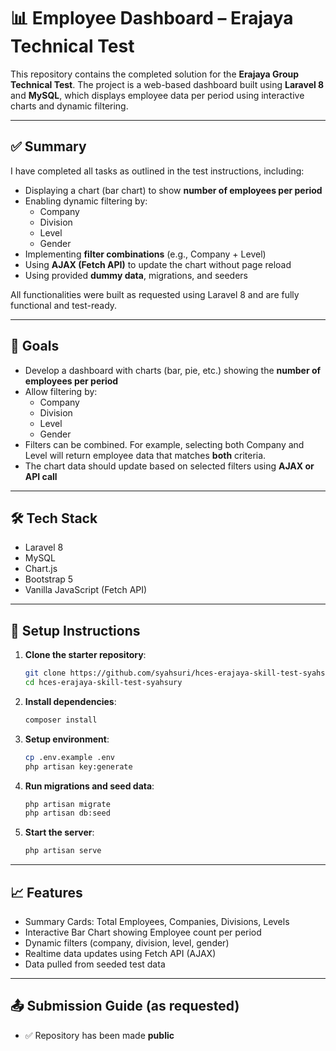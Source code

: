 # 📊 Employee Dashboard – Erajaya Technical Test

This repository contains the completed solution for the **Erajaya Group Technical Test**. The project is a web-based dashboard built using **Laravel 8** and **MySQL**, which displays employee data per period using interactive charts and dynamic filtering.

---

## ✅ Summary

I have completed all tasks as outlined in the test instructions, including:

- Displaying a chart (bar chart) to show **number of employees per period**
- Enabling dynamic filtering by:
  - Company
  - Division
  - Level
  - Gender  
- Implementing **filter combinations** (e.g., Company + Level)
- Using **AJAX (Fetch API)** to update the chart without page reload
- Using provided **dummy data**, migrations, and seeders

All functionalities were built as requested using Laravel 8 and are fully functional and test-ready.

---

## 📌 Goals

- Develop a dashboard with charts (bar, pie, etc.) showing the **number of employees per period**
- Allow filtering by:
  - Company  
  - Division  
  - Level  
  - Gender  
- Filters can be combined. For example, selecting both Company and Level will return employee data that matches **both** criteria.
- The chart data should update based on selected filters using **AJAX or API call**

---

## 🛠 Tech Stack

- Laravel 8 
- MySQL
- Chart.js
- Bootstrap 5
- Vanilla JavaScript (Fetch API)

---

## 🚀 Setup Instructions

1. **Clone the starter repository**:

   ```bash
   git clone https://github.com/syahsuri/hces-erajaya-skill-test-syahsury
   cd hces-erajaya-skill-test-syahsury

   ```

2. **Install dependencies**:

   ```bash
   composer install
   ```

3. **Setup environment**:

   ```bash
   cp .env.example .env
   php artisan key:generate
   ```

4. **Run migrations and seed data**:

   ```bash
   php artisan migrate
   php artisan db:seed
   ```

5. **Start the server**:

   ```bash
   php artisan serve
   ```

---

## 📈 Features

- Summary Cards: Total Employees, Companies, Divisions, Levels
- Interactive Bar Chart showing Employee count per period
- Dynamic filters (company, division, level, gender)
- Realtime data updates using Fetch API (AJAX)
- Data pulled from seeded test data

---

## 📤 Submission Guide (as requested)

- ✅ Repository has been made **public**

